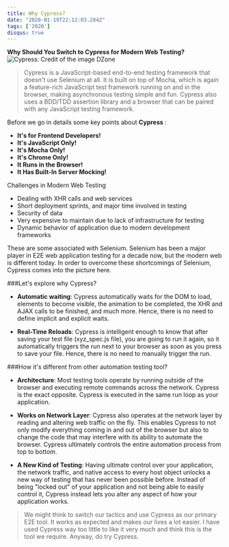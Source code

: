 ```yaml
---
title: Why Cypress?
date: "2020-01-19T22:12:03.284Z"
tags: ['2020']
disqus: true
---
```


**Why Should You Switch to Cypress for Modern Web Testing?**
![Cypress: Credit of the image DZone](https://cdn-images-1.medium.com/max/1600/1*4fvrvDkoDHXxQpXsOsCpzA.png)

>Cypress is a JavaScript-based end-to-end testing framework that doesn't use Selenium at all. It is built on top of Mocha, which is again a feature-rich JavaScript test framework running on and in the browser, making asynchronous testing simple and fun. Cypress also uses a BDD/TDD assertion library and a browser that can be paired with any JavaScript testing framework.

Before we go in details some key points about **Cypress** :
- **It's for Frontend Developers!**
- **It's JavaScript Only!**
- **It's Mocha Only!**
- **It's Chrome Only!**
- **It Runs in the Browser!**
- **It Has Built-In Server Mocking!**

Challenges in Modern Web Testing
- Dealing with XHR calls and web services
- Short deployment sprints, and major time involved in testing
- Security of data
- Very expensive to maintain due to lack of infrastructure for testing
- Dynamic behavior of application due to modern development frameworks

These are some associated with Selenium. Selenium has been a major player in E2E web application testing for a decade now, but the modern web is different today. In order to overcome these shortcomings of Selenium, Cypress comes into the picture here.

###Let's explore why Cypress?

- **Automatic waiting**: Cypress automatically waits for the DOM to load, elements to become visible, the animation to be completed, the XHR and AJAX calls to be finished, and much more. Hence, there is no need to define implicit and explicit waits.

- **Real-Time Reloads**: Cypress is intelligent enough to know that after saving your test file (xyz_spec.js file), you are going to run it again, so it automatically triggers the run next to your browser as soon as you press to save your file. Hence, there is no need to manually trigger the run.

###How it's different from other automation testing tool?

- **Architecture**: Most testing tools operate by running outside of the browser and executing remote commands across the network. Cypress is the exact opposite. Cypress is executed in the same run loop as your application.

- **Works on Network Layer**: Cypress also operates at the network layer by reading and altering web traffic on the fly. This enables Cypress to not only modify everything coming in and out of the browser but also to change the code that may interfere with its ability to automate the browser. Cypress ultimately controls the entire automation process from top to bottom.

- **A New Kind of Testing**: Having ultimate control over your application, the network traffic, and native access to every host object unlocks a new way of testing that has never been possible before. Instead of being "locked out" of your application and not being able to easily control it, Cypress instead lets you alter any aspect of how your application works.

> We might think to switch our tactics and use Cypress as our primary E2E tool. It works as expected and makes our lives a lot easier. I have used Cypress way too little to like it very much and think this is the tool we require. Anyway, do try Cypress.